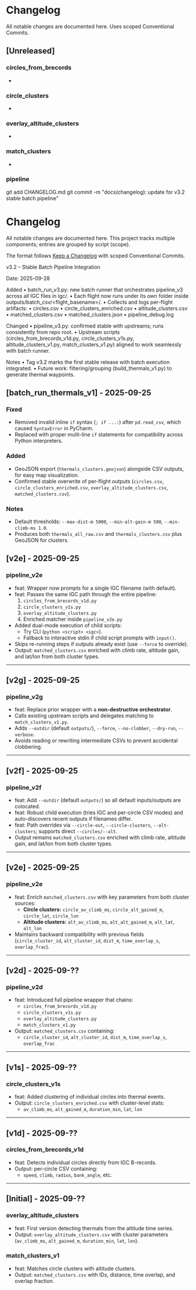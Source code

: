 # Changelog
All notable changes are documented here. Uses scoped Conventional Commits.

## [Unreleased]

### circles_from_brecords
- 

### circle_clusters
- 

### overlay_altitude_clusters
- 

### match_clusters
- 

### pipeline
git add CHANGELOG.md
git commit -m "docs(changelog): update for v3.2 stable batch pipeline"

# Changelog
All notable changes are documented here.
This project tracks multiple components; entries are grouped by script (scope).

The format follows [Keep a Changelog](https://keepachangelog.com/en/1.1.0/) with scoped Conventional Commits.

v3.2 – Stable Batch Pipeline Integration

Date: 2025-09-28

Added
	•	batch_run_v3.py: new batch runner that orchestrates pipeline_v3 across all IGC files in igc/.
	•	Each flight now runs under its own folder inside outputs/batch_csv/<flight_basename>/.
	•	Collects and logs per-flight artifacts:
	•	circles.csv
	•	circle_clusters_enriched.csv
	•	altitude_clusters.csv
	•	matched_clusters.csv
	•	matched_clusters.json
	•	pipeline_debug.log

Changed
	•	pipeline_v3.py: confirmed stable with upstreams; runs consistently from repo root.
	•	Upstream scripts (circles_from_brecords_v1d.py, circle_clusters_v1s.py, altitude_clusters_v1.py, match_clusters_v1.py) aligned to work seamlessly with batch runner.

Notes
	•	Tag v3.2 marks the first stable release with batch execution integrated.
	•	Future work: filtering/grouping (build_thermals_v1.py) to generate thermal waypoints.


## [batch_run_thermals_v1] - 2025-09-25
### Fixed
- Removed invalid inline `if` syntax (`; if ...:`) after `pd.read_csv`, which caused `SyntaxError` in PyCharm.
- Replaced with proper multi-line `if` statements for compatibility across Python interpreters.

### Added
- GeoJSON export (`thermals_clusters.geojson`) alongside CSV outputs, for easy map visualization.
- Confirmed stable overwrite of per-flight outputs (`circles.csv`, `circle_clusters_enriched.csv`, `overlay_altitude_clusters.csv`, `matched_clusters.csv`).

### Notes
- Default thresholds: `--max-dist-m 5000`, `--min-alt-gain-m 500`, `--min-climb-ms 1.0`.
- Produces both `thermals_all_raw.csv` and `thermals_clusters.csv` plus GeoJSON for clusters.
## [v2e] - 2025-09-25
### pipeline_v2e
- feat: Wrapper now prompts for a single IGC filename (with default).
- feat: Passes the same IGC path through the entire pipeline:
  1. `circles_from_brecords_v1d.py`
  2. `circle_clusters_v1s.py`
  3. `overlay_altitude_clusters.py`
  4. Enriched matcher inside `pipeline_v2e.py`
- Added dual-mode execution of child scripts:
  - Try CLI (`python <script> <igc>`).
  - Fallback to interactive stdin if child script prompts with `input()`.
- Skips re-running steps if outputs already exist (use `--force` to override).
- Output: `matched_clusters.csv` enriched with climb rate, altitude gain, and lat/lon from both cluster types.
---
## [v2g] - 2025-09-25
### pipeline_v2g
- feat: Replace prior wrapper with a **non-destructive orchestrator**.
- Calls existing upstream scripts and delegates matching to `match_clusters_v1.py`.
- Adds `--outdir` (default `outputs/`), `--force`, `--no-clobber`, `--dry-run`, `--verbose`.
- Avoids reading or rewriting intermediate CSVs to prevent accidental clobbering.
---
## [v2f] - 2025-09-25
### pipeline_v2f
- feat: Add `--outdir` (default `outputs/`) so all default inputs/outputs are colocated.
- feat: Robust child execution (tries IGC and per-circle CSV modes) and auto-discovers recent outputs if filenames differ.
- feat: Path overrides via `--circle-out`, `--circle-clusters`, `--alt-clusters`; supports direct `--circles/--alt`.
- Output remains `matched_clusters.csv` enriched with climb rate, altitude gain, and lat/lon from both cluster types.
---
## [v2e] - 2025-09-25
### pipeline_v2e
- feat: Enrich `matched_clusters.csv` with key parameters from both cluster sources:
  - **Circle clusters:** `circle_av_climb_ms`, `circle_alt_gained_m`, `circle_lat`, `circle_lon`
  - **Altitude clusters:** `alt_av_climb_ms`, `alt_alt_gained_m`, `alt_lat`, `alt_lon`
- Maintains backward compatibility with previous fields (`circle_cluster_id`, `alt_cluster_id`, `dist_m`, `time_overlap_s`, `overlap_frac`).

---

## [v2d] - 2025-09-??  
### pipeline_v2d
- feat: Introduced full pipeline wrapper that chains:
  - `circles_from_brecords_v1d.py`
  - `circle_clusters_v1s.py`
  - `overlay_altitude_clusters.py`
  - `match_clusters_v1.py`
- Output: `matched_clusters.csv` containing:
  - `circle_cluster_id`, `alt_cluster_id`, `dist_m`, `time_overlap_s`, `overlap_frac`

---

## [v1s] - 2025-09-??  
### circle_clusters_v1s
- feat: Added clustering of individual circles into thermal events.
- Output: `circle_clusters_enriched.csv` with cluster-level stats:
  - `av_climb_ms`, `alt_gained_m`, `duration_min`, `lat`, `lon`

---

## [v1d] - 2025-09-??  
### circles_from_brecords_v1d
- feat: Detects individual circles directly from IGC B-records.
- Output: per-circle CSV containing:
  - `speed`, `climb`, `radius`, `bank_angle`, etc.

---

## [Initial] - 2025-09-??  
### overlay_altitude_clusters
- feat: First version detecting thermals from the altitude time series.
- Output: `overlay_altitude_clusters.csv` with cluster parameters (`av_climb_ms`, `alt_gained_m`, `duration_min`, `lat`, `lon`).

### match_clusters_v1
- feat: Matches circle clusters with altitude clusters.
- Output: `matched_clusters.csv` with IDs, distance, time overlap, and overlap fraction.